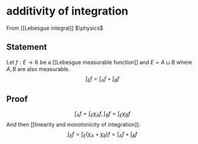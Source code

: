 # additivity of integration
From [[Lebesgue integral]]
$\physics$
## Statement
Let $f: E \to \mathbb{R}$ be a [[Lebesgue measurable function]] and $E = A \sqcup B$ where $A, B$ are also measurable.
$$\int_{E} f = \int_{A} f + \int_{B} f$$
## Proof
$$\int_{A}f = \int_{E} \chi_{A} f, \int_{B} f = \int_{E} \chi_{B} f$$
And then [[linearity and monotonicity of integration]]:
$$\int_{E} f = \int_{E} (\chi_{A} + \chi_{B}) f = \int_{A} f + \int_{B} f$$